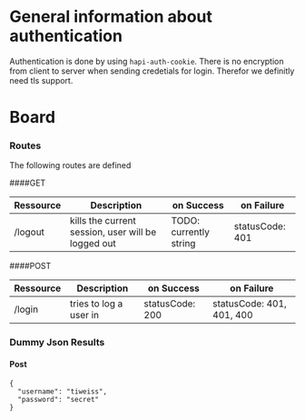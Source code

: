 # General information about authentication

Authentication is done by using `hapi-auth-cookie`. There is no encryption from client to server when sending credetials for login. Therefor we definitly need tls support.



# Board

### Routes
The following routes are defined

####GET

|Ressource   | Description  |  on Success | on Failure |
|---|---|---|---|
|/logout   | kills the current session, user will be logged out    | TODO: currently string | statusCode: 401 | 

####POST

|Ressource   | Description  |  on Success | on Failure |
|---|---|---|---|
|/login   | tries to log a user in | statusCode: 200 | statusCode: 401, 401, 400 | 

### Dummy Json Results

#### Post

```
{
  "username": "tiweiss",
  "password": "secret"
}
```
